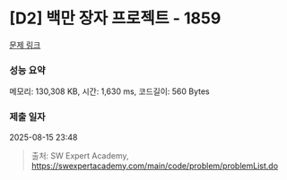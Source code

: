 # [D2] 백만 장자 프로젝트 - 1859 

[문제 링크](https://swexpertacademy.com/main/code/problem/problemDetail.do?contestProbId=AV5LrsUaDxcDFAXc) 

### 성능 요약

메모리: 130,308 KB, 시간: 1,630 ms, 코드길이: 560 Bytes

### 제출 일자

2025-08-15 23:48



> 출처: SW Expert Academy, https://swexpertacademy.com/main/code/problem/problemList.do
